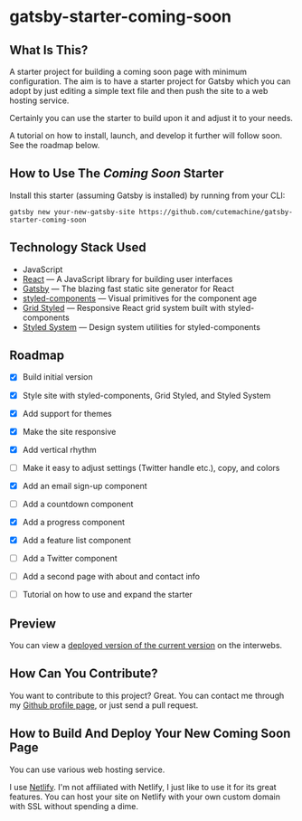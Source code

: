 # gatsby-starter-coming-soon

## What Is This?

A starter project for building a coming soon page with minimum configuration. The aim is to have a starter project for Gatsby which you can adopt by just editing a simple text file and then push the site to a web hosting service.

Certainly you can use the starter to build upon it and adjust it to your needs.

A tutorial on how to install, launch, and develop it further will follow soon. See the roadmap below.


## How to Use The *Coming Soon* Starter

Install this starter (assuming Gatsby is installed) by running from your CLI:

```
gatsby new your-new-gatsby-site https://github.com/cutemachine/gatsby-starter-coming-soon
```


## Technology Stack Used

- JavaScript
- [React](https://reactjs.org) — A JavaScript library for building user interfaces
- [Gatsby](https://www.gatsbyjs.org) — The blazing fast static site generator for React
- [styled-components](https://www.styled-components.com) — Visual primitives for the component age
- [Grid Styled](http://jxnblk.com/grid-styled/) — Responsive React grid system built with styled-components
- [Styled System](http://jxnblk.com/styled-system/) — Design system utilities for styled-components


## Roadmap

- [x] Build initial version
- [x] Style site with styled-components, Grid Styled, and Styled System
- [x] Add support for themes
- [x] Make the site responsive
- [x] Add vertical rhythm
- [ ] Make it easy to adjust settings (Twitter handle etc.), copy, and colors
- [x] Add an email sign-up component
- [ ] Add a countdown component
- [x] Add a progress component
- [x] Add a feature list component
- [ ] Add a Twitter component
- [ ] Add a second page with about and contact info
- [ ] Tutorial on how to use and expand the starter


## Preview

You can view a [deployed version of the current version](http://compassionate-shockley-54aae9.netlify.com) on the interwebs.


## How Can You Contribute?

You want to contribute to this project? Great. You can contact me through my [Github profile page](https://github.com/cutemachine), or just send a pull request.


## How to Build And Deploy Your New Coming Soon Page

You can use various web hosting service.

I use [Netlify](https://www.netlify.com). I'm not affiliated with Netlify, I just like to use it for its great features. You can host your site on Netlify with your own custom domain with SSL without spending a dime.


